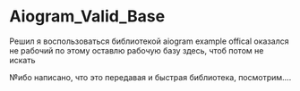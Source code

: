 # Aiogram_Valid_Base

Решил я воспользоваться библиотекой aiogram
example offical оказался не рабочий
по этому оставлю рабочую базу здесь, чтоб потом не искать

№ибо написано, что это передавая и быстрая библиотека, посмотрим....
